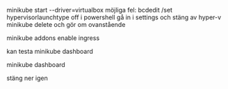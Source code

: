 minikube start --driver=virtualbox
    möjliga fel:
        bcdedit /set hypervisorlaunchtype off i powershell
        gå in i settings och stäng av hyper-v
        minikube delete och gör om ovanstående

minikube addons enable ingress

kan testa minikube dashboard

minikube dashboard

stäng ner igen